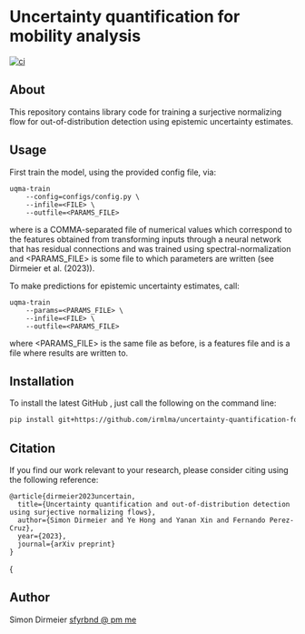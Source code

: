 # Uncertainty quantification for mobility analysis

[![ci](https://github.com/irmlma/uncertainty-quantification-snf/actions/workflows/ci.yaml/badge.svg)](https://github.com/irmlma/uncertainty-quantification-snf/actions/workflows/ci.yaml)

## About

This repository contains library code for training a surjective normalizing flow for out-of-distribution detection using epistemic uncertainty estimates.

## Usage

First train the model, using the provided config file, via:

```{python}
uqma-train
    --config=configs/config.py \
    --infile=<FILE> \
    --outfile=<PARAMS_FILE>
```

where <FILE> is a COMMA-separated file of numerical values which correspond to the features obtained from transforming inputs through a
neural network that has residual connections and was trained using spectral-normalization and <PARAMS_FILE> is some file to which parameters are written (see Dirmeier et al. (2023)).

To make predictions for epistemic uncertainty estimates, call:

```{python}
uqma-train
    --params=<PARAMS_FILE> \
    --infile=<FILE> \
    --outfile=<PARAMS_FILE>
```

where <PARAMS_FILE> is the same file as before, <FILE> is a features file and <OUTFILE> is a file where results are written to.

## Installation

To install the latest GitHub <TAG>, just call the following on the
command line:

```bash
pip install git+https://github.com/irmlma/uncertainty-quantification-for-mobility-analysis@<TAG>
```

## Citation

If you find our work relevant to your research, please consider citing using the following reference:

```
@article{dirmeier2023uncertain,
  title={Uncertainty quantification and out-of-distribution detection using surjective normalizing flows},
  author={Simon Dirmeier and Ye Hong and Yanan Xin and Fernando Perez-Cruz},
  year={2023},
  journal={arXiv preprint}
}
```


{

## Author

Simon Dirmeier <a href="mailto:sfyrbnd @ pm me">sfyrbnd @ pm me</a>
